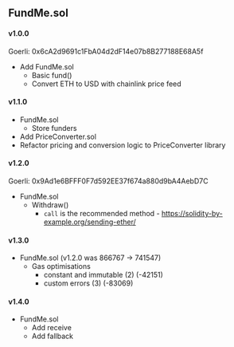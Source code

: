 ## FundMe.sol

#### v1.0.0

Goerli: 0x6cA2d9691c1FbA04d2dF14e07b8B277188E68A5f

- Add FundMe.sol
  - Basic fund()
  - Convert ETH to USD with chainlink price feed

#### v1.1.0

- FundMe.sol
  - Store funders
- Add PriceConverter.sol
- Refactor pricing and conversion logic to PriceConverter library

#### v1.2.0

Goerli: 0x9Ad1e6BFFF0F7d592EE37f674a880d9bA4AebD7C

- FundMe.sol
  - Withdraw()
    - `call` is the recommended method - https://solidity-by-example.org/sending-ether/

#### v1.3.0

- FundMe.sol (v1.2.0 was 866767 -> 741547)
  - Gas optimisations
    - constant and immutable (2) (-42151)
    - custom errors (3) (-83069)

#### v1.4.0

- FundMe.sol
  - Add receive
  - Add fallback
